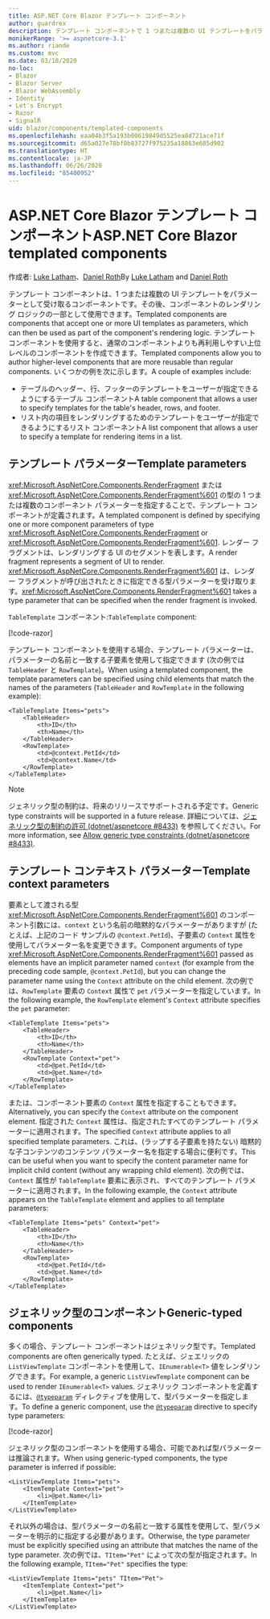 ```yaml
---
title: ASP.NET Core Blazor テンプレート コンポーネント
author: guardrex
description: テンプレート コンポーネントで 1 つまたは複数の UI テンプレートをパラメーターとして受け取る方法について学習します。これは、コンポーネントのレンダリング ロジックの一部として使用できます。
monikerRange: '>= aspnetcore-3.1'
ms.author: riande
ms.custom: mvc
ms.date: 03/18/2020
no-loc:
- Blazor
- Blazor Server
- Blazor WebAssembly
- Identity
- Let's Encrypt
- Razor
- SignalR
uid: blazor/components/templated-components
ms.openlocfilehash: eaa04b3f5a193b00619849d5525ea8d721ace71f
ms.sourcegitcommit: d65a027e78bf0b83727f975235a18863e685d902
ms.translationtype: HT
ms.contentlocale: ja-JP
ms.lasthandoff: 06/26/2020
ms.locfileid: "85400952"
---
```

# <a name="aspnet-core-blazor-templated-components"></a><span data-ttu-id="ec210-103">ASP.NET Core Blazor テンプレート コンポーネント</span><span class="sxs-lookup"><span data-stu-id="ec210-103">ASP.NET Core Blazor templated components</span></span>

<span data-ttu-id="ec210-104">作成者: [Luke Latham](https://github.com/guardrex)、[Daniel Roth](https://github.com/danroth27)</span><span class="sxs-lookup"><span data-stu-id="ec210-104">By [Luke Latham](https://github.com/guardrex) and [Daniel Roth](https://github.com/danroth27)</span></span>

<span data-ttu-id="ec210-105">テンプレート コンポーネントは、1 つまたは複数の UI テンプレートをパラメーターとして受け取るコンポーネントです。その後、コンポーネントのレンダリング ロジックの一部として使用できます。</span><span class="sxs-lookup"><span data-stu-id="ec210-105">Templated components are components that accept one or more UI templates as parameters, which can then be used as part of the component's rendering logic.</span></span> <span data-ttu-id="ec210-106">テンプレート コンポーネントを使用すると、通常のコンポーネントよりも再利用しやすい上位レベルのコンポーネントを作成できます。</span><span class="sxs-lookup"><span data-stu-id="ec210-106">Templated components allow you to author higher-level components that are more reusable than regular components.</span></span> <span data-ttu-id="ec210-107">いくつかの例を次に示します。</span><span class="sxs-lookup"><span data-stu-id="ec210-107">A couple of examples include:</span></span>

* <span data-ttu-id="ec210-108">テーブルのヘッダー、行、フッターのテンプレートをユーザーが指定できるようにするテーブル コンポーネント</span><span class="sxs-lookup"><span data-stu-id="ec210-108">A table component that allows a user to specify templates for the table's header, rows, and footer.</span></span>
* <span data-ttu-id="ec210-109">リスト内の項目をレンダリングするためのテンプレートをユーザーが指定できるようにするリスト コンポーネント</span><span class="sxs-lookup"><span data-stu-id="ec210-109">A list component that allows a user to specify a template for rendering items in a list.</span></span>

## <a name="template-parameters"></a><span data-ttu-id="ec210-110">テンプレート パラメーター</span><span class="sxs-lookup"><span data-stu-id="ec210-110">Template parameters</span></span>

<span data-ttu-id="ec210-111"><xref:Microsoft.AspNetCore.Components.RenderFragment> または <xref:Microsoft.AspNetCore.Components.RenderFragment%601> の型の 1 つまたは複数のコンポーネント パラメーターを指定することで、テンプレート コンポーネントが定義されます。</span><span class="sxs-lookup"><span data-stu-id="ec210-111">A templated component is defined by specifying one or more component parameters of type <xref:Microsoft.AspNetCore.Components.RenderFragment> or <xref:Microsoft.AspNetCore.Components.RenderFragment%601>.</span></span> <span data-ttu-id="ec210-112">レンダー フラグメントは、レンダリングする UI のセグメントを表します。</span><span class="sxs-lookup"><span data-stu-id="ec210-112">A render fragment represents a segment of UI to render.</span></span> <span data-ttu-id="ec210-113"><xref:Microsoft.AspNetCore.Components.RenderFragment%601> は、レンダー フラグメントが呼び出されたときに指定できる型パラメーターを受け取ります。</span><span class="sxs-lookup"><span data-stu-id="ec210-113"><xref:Microsoft.AspNetCore.Components.RenderFragment%601> takes a type parameter that can be specified when the render fragment is invoked.</span></span>

<span data-ttu-id="ec210-114">`TableTemplate` コンポーネント:</span><span class="sxs-lookup"><span data-stu-id="ec210-114">`TableTemplate` component:</span></span>

[!code-razor[](../common/samples/3.x/BlazorWebAssemblySample/Components/TableTemplate.razor)]

<span data-ttu-id="ec210-115">テンプレート コンポーネントを使用する場合、テンプレート パラメーターは、パラメーターの名前と一致する子要素を使用して指定できます (次の例では `TableHeader` と `RowTemplate`)。</span><span class="sxs-lookup"><span data-stu-id="ec210-115">When using a templated component, the template parameters can be specified using child elements that match the names of the parameters (`TableHeader` and `RowTemplate` in the following example):</span></span>

```razor
<TableTemplate Items="pets">
    <TableHeader>
        <th>ID</th>
        <th>Name</th>
    </TableHeader>
    <RowTemplate>
        <td>@context.PetId</td>
        <td>@context.Name</td>
    </RowTemplate>
</TableTemplate>
```

> [!NOTE]
> <span data-ttu-id="ec210-116">ジェネリック型の制約は、将来のリリースでサポートされる予定です。</span><span class="sxs-lookup"><span data-stu-id="ec210-116">Generic type constraints will be supported in a future release.</span></span> <span data-ttu-id="ec210-117">詳細については、[ジェネリック型の制約の許可 (dotnet/aspnetcore #8433)](https://github.com/dotnet/aspnetcore/issues/8433) を参照してください。</span><span class="sxs-lookup"><span data-stu-id="ec210-117">For more information, see [Allow generic type constraints (dotnet/aspnetcore #8433)](https://github.com/dotnet/aspnetcore/issues/8433).</span></span>

## <a name="template-context-parameters"></a><span data-ttu-id="ec210-118">テンプレート コンテキスト パラメーター</span><span class="sxs-lookup"><span data-stu-id="ec210-118">Template context parameters</span></span>

<span data-ttu-id="ec210-119">要素として渡される型 <xref:Microsoft.AspNetCore.Components.RenderFragment%601> のコンポーネント引数には、`context` という名前の暗黙的なパラメーターがありますが (たとえば、上記のコード サンプルの `@context.PetId`)、子要素の `Context` 属性を使用してパラメーター名を変更できます。</span><span class="sxs-lookup"><span data-stu-id="ec210-119">Component arguments of type <xref:Microsoft.AspNetCore.Components.RenderFragment%601> passed as elements have an implicit parameter named `context` (for example from the preceding code sample, `@context.PetId`), but you can change the parameter name using the `Context` attribute on the child element.</span></span> <span data-ttu-id="ec210-120">次の例では、`RowTemplate` 要素の `Context` 属性で `pet` パラメーターを指定しています。</span><span class="sxs-lookup"><span data-stu-id="ec210-120">In the following example, the `RowTemplate` element's `Context` attribute specifies the `pet` parameter:</span></span>

```razor
<TableTemplate Items="pets">
    <TableHeader>
        <th>ID</th>
        <th>Name</th>
    </TableHeader>
    <RowTemplate Context="pet">
        <td>@pet.PetId</td>
        <td>@pet.Name</td>
    </RowTemplate>
</TableTemplate>
```

<span data-ttu-id="ec210-121">または、コンポーネント要素の `Context` 属性を指定することもできます。</span><span class="sxs-lookup"><span data-stu-id="ec210-121">Alternatively, you can specify the `Context` attribute on the component element.</span></span> <span data-ttu-id="ec210-122">指定された `Context` 属性は、指定されたすべてのテンプレート パラメーターに適用されます。</span><span class="sxs-lookup"><span data-stu-id="ec210-122">The specified `Context` attribute applies to all specified template parameters.</span></span> <span data-ttu-id="ec210-123">これは、(ラップする子要素を持たない) 暗黙的な子コンテンツのコンテンツ パラメーター名を指定する場合に便利です。</span><span class="sxs-lookup"><span data-stu-id="ec210-123">This can be useful when you want to specify the content parameter name for implicit child content (without any wrapping child element).</span></span> <span data-ttu-id="ec210-124">次の例では、`Context` 属性が `TableTemplate` 要素に表示され、すべてのテンプレート パラメーターに適用されます。</span><span class="sxs-lookup"><span data-stu-id="ec210-124">In the following example, the `Context` attribute appears on the `TableTemplate` element and applies to all template parameters:</span></span>

```razor
<TableTemplate Items="pets" Context="pet">
    <TableHeader>
        <th>ID</th>
        <th>Name</th>
    </TableHeader>
    <RowTemplate>
        <td>@pet.PetId</td>
        <td>@pet.Name</td>
    </RowTemplate>
</TableTemplate>
```

## <a name="generic-typed-components"></a><span data-ttu-id="ec210-125">ジェネリック型のコンポーネント</span><span class="sxs-lookup"><span data-stu-id="ec210-125">Generic-typed components</span></span>

<span data-ttu-id="ec210-126">多くの場合、テンプレート コンポーネントはジェネリック型です。</span><span class="sxs-lookup"><span data-stu-id="ec210-126">Templated components are often generically typed.</span></span> <span data-ttu-id="ec210-127">たとえば、ジェエリックの `ListViewTemplate` コンポーネントを使用して、`IEnumerable<T>` 値をレンダリングできます。</span><span class="sxs-lookup"><span data-stu-id="ec210-127">For example, a generic `ListViewTemplate` component can be used to render `IEnumerable<T>` values.</span></span> <span data-ttu-id="ec210-128">ジェネリック コンポーネントを定義するには、[`@typeparam`](xref:mvc/views/razor#typeparam) ディレクティブを使用して、型パラメーターを指定します。</span><span class="sxs-lookup"><span data-stu-id="ec210-128">To define a generic component, use the [`@typeparam`](xref:mvc/views/razor#typeparam) directive to specify type parameters:</span></span>

[!code-razor[](../common/samples/3.x/BlazorWebAssemblySample/Components/ListViewTemplate.razor)]

<span data-ttu-id="ec210-129">ジェネリック型のコンポーネントを使用する場合、可能であれば型パラメーターは推論されます。</span><span class="sxs-lookup"><span data-stu-id="ec210-129">When using generic-typed components, the type parameter is inferred if possible:</span></span>

```razor
<ListViewTemplate Items="pets">
    <ItemTemplate Context="pet">
        <li>@pet.Name</li>
    </ItemTemplate>
</ListViewTemplate>
```

<span data-ttu-id="ec210-130">それ以外の場合は、型パラメーターの名前と一致する属性を使用して、型パラメーターを明示的に指定する必要があります。</span><span class="sxs-lookup"><span data-stu-id="ec210-130">Otherwise, the type parameter must be explicitly specified using an attribute that matches the name of the type parameter.</span></span> <span data-ttu-id="ec210-131">次の例では、`TItem="Pet"` によって次の型が指定されます。</span><span class="sxs-lookup"><span data-stu-id="ec210-131">In the following example, `TItem="Pet"` specifies the type:</span></span>

```razor
<ListViewTemplate Items="pets" TItem="Pet">
    <ItemTemplate Context="pet">
        <li>@pet.Name</li>
    </ItemTemplate>
</ListViewTemplate>
```
